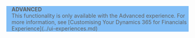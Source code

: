 <blockquote STYLE="background: #81BEF7;border-left:None"><b>ADVANCED</b><br />This functionality is only available with the Advanced experience. For more information, see [Customising Your Dynamics 365 for Financials Experience](../ui-experiences.md) </blockquote>

